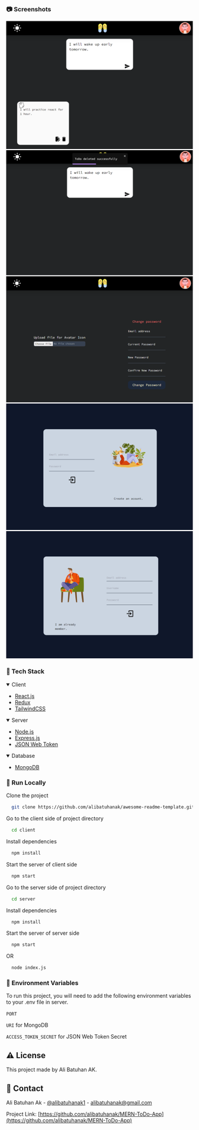 ### :camera: Screenshots

<div align="center">
 <img src="https://github.com/alibatuhanak/MERN-ToDo-App/blob/main/images/1.png" alt="img"/>
 <img src="https://github.com/alibatuhanak/MERN-ToDo-App/blob/main/images/2.png" alt="img"/>
 <img src="https://github.com/alibatuhanak/MERN-ToDo-App/blob/main/images/3.png" alt="img"/>
 <img src="https://github.com/alibatuhanak/MERN-ToDo-App/blob/main/images/4.png" alt="img"/>
 <img src="https://github.com/alibatuhanak/MERN-ToDo-App/blob/main/images/5.png" alt="img"/>
</div>

### :space_invader: Tech Stack

<details open>
  <summary>Client</summary>
  <ul>
    <li><a href="https://reactjs.org/">React.js</a></li>
     <li><a href="https://redux.js.org/">Redux</a></li>
    <li><a href="https://tailwindcss.com/">TailwindCSS</a></li>
  </ul>
</details>

<details open>
  <summary>Server</summary>
  <ul>
    <li><a href="https://nodejs.org/en">Node.js</a></li>
    <li><a href="https://expressjs.com/">Express.js</a></li>
     <li><a href="https:/jwt.io/">JSON Web Token</a></li>
  </ul>
</details>

<details open>
<summary>Database</summary>
  <ul>
    <li><a href="https://www.mongodb.com/">MongoDB</a></li>
  </ul>
</details>

### :running: Run Locally

Clone the project

```bash
  git clone https://github.com/alibatuhanak/awesome-readme-template.git
```

Go to the client side of project directory

```bash
  cd client
```

Install dependencies

```bash
  npm install
```

Start the server of client side

```bash
  npm start
```

Go to the server side of project directory

```bash
  cd server
```

Install dependencies

```bash
  npm install
```

Start the server of server side

```bash
  npm start
```

OR

```bash
  node index.js
```

### :key: Environment Variables

To run this project, you will need to add the following environment variables to your .env file in server.

`PORT`

`URI` for MongoDB

`ACCESS_TOKEN_SECRET` for JSON Web Token Secret

## :warning: License

This project made by Ali Batuhan AK.

## :handshake: Contact

Ali Batuhan Ak - [@alibatuhanak1](https://twitter.com/alibatuhanak1) - alibatuhanak@gmail.com

Project Link: [https://github.com/alibatuhanak/MERN-ToDo-App](https://github.com/alibatuhanak/MERN-ToDo-App)
